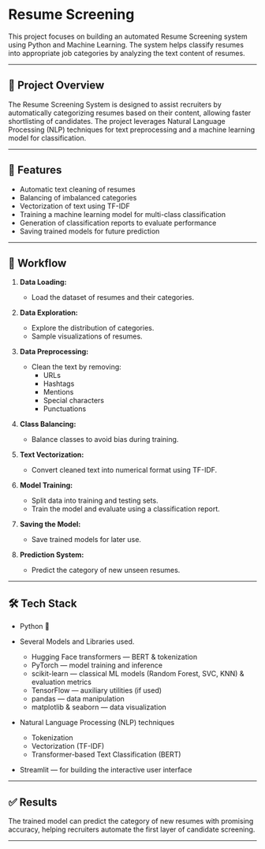 # Resume Screening

This project focuses on building an automated Resume Screening system using Python and Machine Learning. The system helps classify resumes into appropriate job categories by analyzing the text content of resumes.

---

## 📌 Project Overview

The Resume Screening System is designed to assist recruiters by automatically categorizing resumes based on their content, allowing faster shortlisting of candidates. The project leverages Natural Language Processing (NLP) techniques for text preprocessing and a machine learning model for classification.

---

## 🚀 Features

- Automatic text cleaning of resumes
- Balancing of imbalanced categories
- Vectorization of text using TF-IDF
- Training a machine learning model for multi-class classification
- Generation of classification reports to evaluate performance
- Saving trained models for future prediction

---

## 🧠 Workflow

1. **Data Loading:**  
   - Load the dataset of resumes and their categories.

2. **Data Exploration:**  
   - Explore the distribution of categories.
   - Sample visualizations of resumes.

3. **Data Preprocessing:**  
   - Clean the text by removing:
     - URLs
     - Hashtags
     - Mentions
     - Special characters
     - Punctuations

4. **Class Balancing:**  
   - Balance classes to avoid bias during training.

5. **Text Vectorization:**  
   - Convert cleaned text into numerical format using TF-IDF.

6. **Model Training:**  
   - Split data into training and testing sets.
   - Train the model and evaluate using a classification report.

7. **Saving the Model:**  
   - Save trained models for later use.

8. **Prediction System:**  
   - Predict the category of new unseen resumes.

---

## 🛠️ Tech Stack

- Python 🤖
  
- Several Models and Libraries used.
  - Hugging Face transformers — BERT & tokenization
  - PyTorch — model training and inference
  - scikit-learn — classical ML models (Random Forest, SVC, KNN) & evaluation metrics
  - TensorFlow — auxiliary utilities (if used)
  - pandas — data manipulation
  - matplotlib & seaborn — data visualization
  
- Natural Language Processing (NLP) techniques
  - Tokenization
  - Vectorization (TF-IDF)
  - Transformer-based Text Classification (BERT)
 
- Streamlit — for building the interactive user interface

---

## ✅ Results

The trained model can predict the category of new resumes with promising accuracy, helping recruiters automate the first layer of candidate screening.

---


